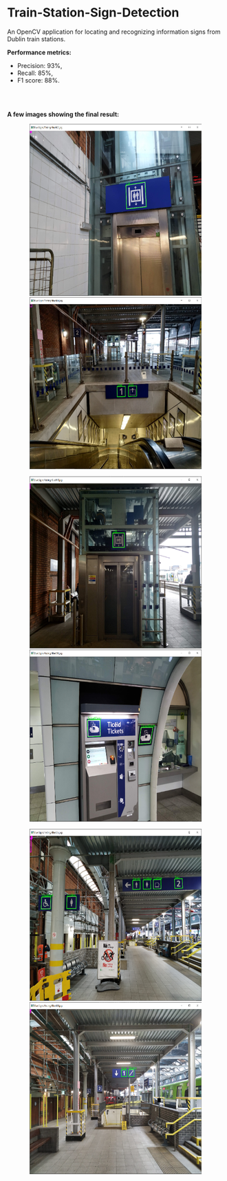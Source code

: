 # Train-Station-Sign-Detection
An OpenCV application for locating and recognizing information signs from Dublin train stations.

**Performance metrics:** 
* Precision: 93%,
* Recall: 85%,
* F1 score: 88%.
<br/>
<br/>

**A few images showing the final result:**
<br/>
<p align="middle">
  <img width="400" height="400" src="https://github.com/ekjyot07/Train-Station-Sign-Detection/blob/master/Blue%20sign%20images/a.png" />
  <img width="400" height="400" src="https://github.com/ekjyot07/Train-Station-Sign-Detection/blob/master/Blue%20sign%20images/b.png" /> 
</p>

<p align="middle">
  <img width="400" height="400" src="https://github.com/ekjyot07/Train-Station-Sign-Detection/blob/master/Blue%20sign%20images/c.png" />
  <img width="400" height="400" src="https://github.com/ekjyot07/Train-Station-Sign-Detection/blob/master/Blue%20sign%20images/d.png" /> 
</p>

<p align="middle">
  <img width="400" height="400" src="https://github.com/ekjyot07/Train-Station-Sign-Detection/blob/master/Blue%20sign%20images/e.png" />
  <img width="400" height="400" src="https://github.com/ekjyot07/Train-Station-Sign-Detection/blob/master/Blue%20sign%20images/f.png" /> 
</p>

